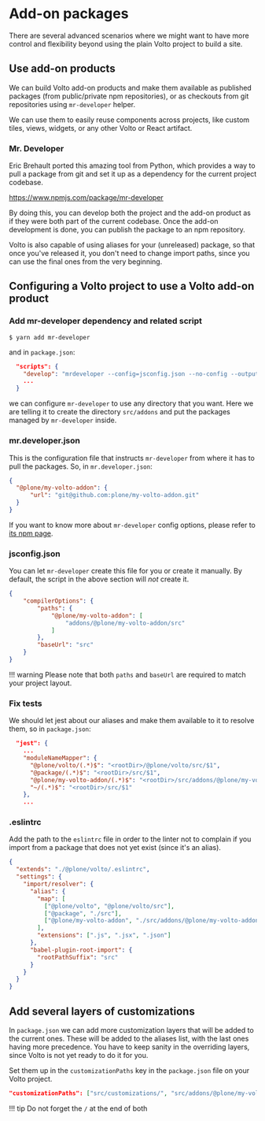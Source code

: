 # Add-on packages

There are several advanced scenarios where we might want to have more control
and flexibility beyond using the plain Volto project to build a site.

## Use add-on products

We can build Volto add-on products and make them available as published
packages (from public/private npm repositories), or as checkouts from git
repositories using `mr-developer` helper.

We can use them to easily reuse components across projects, like custom tiles,
views, widgets, or any other Volto or React artifact.

### Mr. Developer

Eric Brehault ported this amazing tool from Python, which provides a way to pull
a package from git and set it up as a dependency for the current project
codebase.

https://www.npmjs.com/package/mr-developer

By doing this, you can develop both the project and the add-on product as if they
were both part of the current codebase. Once the add-on development is done,
you can publish the package to an npm repository.

Volto is also capable of using aliases for your (unreleased) package, so that once
you've released it, you don't need to change import paths, since you can use the
final ones from the very beginning.

## Configuring a Volto project to use a Volto add-on product

### Add mr-developer dependency and related script

```
$ yarn add mr-developer
```

and in `package.json`:

```json
  "scripts": {
    "develop": "mrdeveloper --config=jsconfig.json --no-config --output=addons",
    ...
  }
```

we can configure `mr-developer` to use any directory that you want. Here we are
telling it to create the directory `src/addons` and put the packages managed by
`mr-developer` inside.

### mr.developer.json

This is the configuration file that instructs `mr-developer` from where it has
to pull the packages. So, in `mr.developer.json`:

```json
{
  "@plone/my-volto-addon": {
      "url": "git@github.com:plone/my-volto-addon.git"
  }
}
```

If you want to know more about `mr-developer` config options, please refer to
[its npm page](https://www.npmjs.com/package/mr-developer).

### jsconfig.json

You can let `mr-developer` create this file for you or create it manually.
By default, the script in the above section will *not* create it.

```json
{
    "compilerOptions": {
        "paths": {
            "@plone/my-volto-addon": [
                "addons/@plone/my-volto-addon/src"
            ]
        },
        "baseUrl": "src"
    }
}
```

!!! warning
    Please note that both `paths` and `baseUrl` are required to match your
    project layout.

### Fix tests

We should let jest about our aliases and make them available to it to resolve
them, so in `package.json`:

```json hl_lines="6"
  "jest": {
    ...
    "moduleNameMapper": {
      "@plone/volto/(.*)$": "<rootDir>/@plone/volto/src/$1",
      "@package/(.*)$": "<rootDir>/src/$1",
      "@plone/my-volto-addon/(.*)$": "<rootDir>/src/addons/@plone/my-volto-addon/src/$1",
      "~/(.*)$": "<rootDir>/src/$1"
    },
    ...
```

### .eslintrc

Add the path to the `eslintrc` file in order to the linter not to complain if
you import from a package that does not yet exist (since it's an alias).

```json hl_lines="9"
{
  "extends": "./@plone/volto/.eslintrc",
  "settings": {
    "import/resolver": {
      "alias": {
        "map": [
          ["@plone/volto", "@plone/volto/src"],
          ["@package", "./src"],
          ["@plone/my-volto-addon", "./src/addons/@plone/my-volto-addon/src"]
        ],
        "extensions": [".js", ".jsx", ".json"]
      },
      "babel-plugin-root-import": {
        "rootPathSuffix": "src"
      }
    }
  }
}
```

## Add several layers of customizations

In `package.json` we can add more customization layers that will be added to the
current ones. These will be added to the aliases list, with the last ones
having more precedence. You have to keep sanity in the overriding layers, since
Volto is not yet ready to do it for you.

Set them up in the `customizationPaths` key in the `package.json` file on your
Volto project.

```json
"customizationPaths": ["src/customizations/", "src/addons/@plone/my-volto-addon/src/customizations/"],
```

!!! tip
    Do not forget the `/` at the end of both
